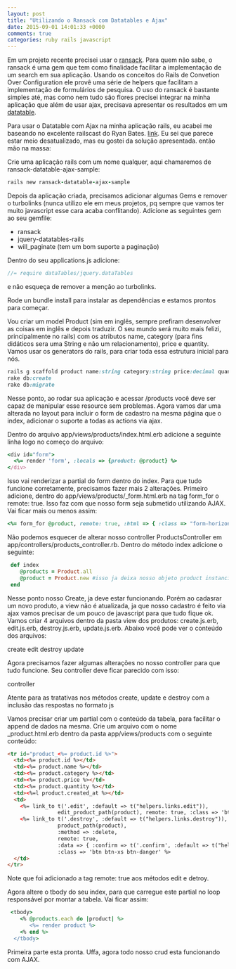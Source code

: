 ```yaml
---
layout: post
title: "Utilizando o Ransack com Datatables e Ajax"
date: 2015-09-01 14:01:33 +0000
comments: true
categories: ruby rails javascript 
---
```

Em um projeto recente precisei usar o [ransack](https://github.com/activerecord-hackery/ransack). Para quem não sabe, o ransack é uma gem que tem como finalidade facilitar a implementação de um search em sua aplicação. Usando os conceitos do Rails de Convetion Over Configuration ele provê uma série de helpers que facilitam a implementação de formulários de pesquisa. O uso do ransack é bastante simples até, mas como nem tudo são flores precisei integrar na minha aplicação que além de usar ajax, precisava apresentar os resultados em um [datatable](https://www.datatables.net/).

Para usar o Datatable com Ajax na minha aplicação rails, eu acabei me baseando no excelente railscast do Ryan Bates. [link](http://railscasts.com/episodes/340-datatables). Eu sei que parece estar meio desatualizado, mas eu gostei da solução apresentada. então mão na massa:

Crie uma aplicação rails com um nome qualquer, aqui chamaremos de ransack-datatable-ajax-sample:

``` ruby
rails new ransack-datatable-ajax-sample
```

Depois da aplicação criada, precisamos adicionar algumas Gems e remover o turbolinks (nunca utilizo ele em meus projetos, pq sempre que vamos ter muito javascript esse cara acaba conflitando). Adicione as seguintes gem ao seu gemfile:

* ransack
* jquery-datatables-rails
* will_paginate (tem um bom suporte a paginação)

Dentro do seu applications.js adicione:

``` javascript
//= require dataTables/jquery.dataTables
```
 e não esqueça de remover a menção ao turbolinks.

Rode un bundle install para instalar as dependências e estamos prontos para começar.

Vou criar um model Product (sim em inglês, sempre prefiram desenvolver as coisas em inglês e depois traduzir. O seu mundo será muito mais felizi, principalmente no rails) com os atributos name, category (para fins didáticos sera uma String e não um relacionamento), price e quantity. Vamos usar os generators do rails, para criar toda essa estrutura inicial para nós.

``` ruby
rails g scaffold product name:string category:string price:decimal quantity:integer
rake db:create
rake db:migrate
```

Nesse ponto, ao rodar sua aplicação e acessar /products você deve ser capaz de manipular esse resource sem problemas. Agora vamos dar uma alterada no layout para incluir o form de cadastro na mesma página que o index, adicionar o suporte a todas as actions via ajax.

Dentro do arquivo app/views/products/index.html.erb adicione a seguinte linha logo no começo do arquivo:

``` ruby 
<div id="form">
  <%= render 'form', :locals => {product: @product} %>
</div>
```

Isso vai renderizar a partial do form dentro do index. Para que tudo funcione corretamente, precisamos fazer mais 2 alterações. Primeiro adicione, dentro do app/views/products/_form.html.erb na tag form_for o remote: true. Isso faz com que nosso form seja submetido utilizando AJAX. Vai ficar mais ou menos assim:

``` ruby
<%= form_for @product, remote: true, :html => { :class => "form-horizontal product" } do |f| %>
``` 

Não podemos esquecer de alterar nosso controller ProductsController em app/controllers/products_controller.rb. Dentro do método index adicione o seguinte:

``` ruby
 def index
    @products = Product.all
    @product = Product.new #isso ja deixa nosso objeto product instanciado, e passa essa referência para nosso partial form
 end
```

Nesse ponto nosso Create, ja deve estar funcionando. Porém ao cadasrar um novo produto, a view não é atualizada, ja que nosso cadastro é feito via ajax vamos precisar de um pouco de javascript para que tudo fique ok. Vamos criar 4 arquivos dentro da pasta view dos produtos: create.js.erb, edit.js.erb, destroy.js.erb, update.js.erb. Abaixo você pode ver o conteúdo dos arquivos:

create
edit
destroy
update

Agora precisamos fazer algumas alterações no nosso controller para que tudo funcione. Seu controller deve ficar parecido com isso:


controller

Atente para as tratativas nos métodos create, update e destroy com a inclusão das respostas no formato js

Vamos precisar criar um partial com o conteúdo da tabela, para facilitar o append de dados na mesma. Crie um arquivo com o nome _product.html.erb dentro da pasta app/views/products com o seguinte conteúdo:

``` html
<tr id="product_<%= product.id %>">
  <td><%= product.id %></td>
  <td><%= product.name %></td>
  <td><%= product.category %></td>
  <td><%= product.price %></td>
  <td><%= product.quantity %></td>
  <td><%=l product.created_at %></td>
  <td>
    <%= link_to t('.edit', :default => t("helpers.links.edit")),
                edit_product_path(product), remote: true, :class => 'btn btn-default btn-xs' %>
    <%= link_to t('.destroy', :default => t("helpers.links.destroy")),
                product_path(product),
                :method => :delete,
                remote: true,
                :data => { :confirm => t('.confirm', :default => t("helpers.links.confirm", :default => 'Are you sure?')) },
                :class => 'btn btn-xs btn-danger' %>
  </td>
</tr>
```
Note que foi adicionado a tag remote: true aos métodos edit e detroy.

Agora altere o tbody do seu index, para que carregue este partial no loop responsável por montar a tabela. Vai ficar assim:

``` ruby
 <tbody>
    <% @products.each do |product| %>
       <%= render product %>
    <% end %>
  </tbody>
```

Primeira parte esta pronta. Uffa, agora todo nosso crud esta funcionando com AJAX.







